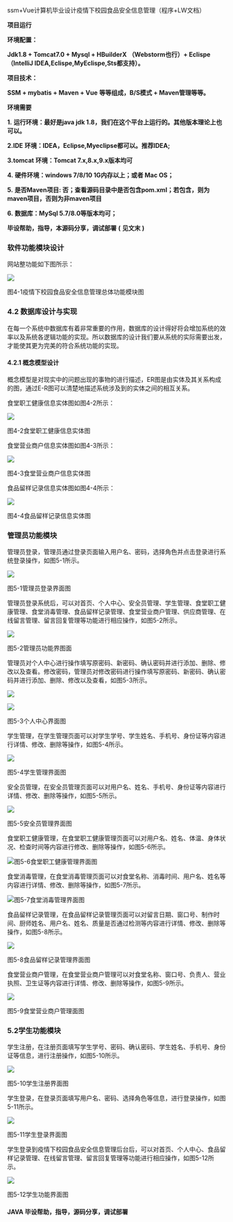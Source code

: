 ssm+Vue计算机毕业设计疫情下校园食品安全信息管理（程序+LW文档）

**项目运行**

**环境配置：**

**Jdk1.8 + Tomcat7.0 + Mysql + HBuilderX** **（Webstorm也行）+ Eclispe（IntelliJ
IDEA,Eclispe,MyEclispe,Sts都支持）。**

**项目技术：**

**SSM + mybatis + Maven + Vue** **等等组成，B/S模式 + Maven管理等等。**

**环境需要**

**1.** **运行环境：最好是java jdk 1.8，我们在这个平台上运行的。其他版本理论上也可以。**

**2.IDE** **环境：IDEA，Eclipse,Myeclipse都可以。推荐IDEA;**

**3.tomcat** **环境：Tomcat 7.x,8.x,9.x版本均可**

**4.** **硬件环境：windows 7/8/10 1G内存以上；或者 Mac OS；**

**5.** **是否Maven项目: 否；查看源码目录中是否包含pom.xml；若包含，则为maven项目，否则为非maven项目**

**6.** **数据库：MySql 5.7/8.0等版本均可；**

**毕设帮助，指导，本源码分享，调试部署** **(** **见文末** **)**

### 软件功能模块设计

网站整功能如下图所示：

![](./res/11419ef23993477fb2b0f8cf55f138a0.png)

图4-1疫情下校园食品安全信息管理总体功能模块图

### 4.2 数据库设计与实现

在每一个系统中数据库有着非常重要的作用，数据库的设计得好将会增加系统的效率以及系统各逻辑功能的实现。所以数据库的设计我们要从系统的实际需要出发，才能使其更为完美的符合系统功能的实现。

#### 4.2.1 概念模型设计

概念模型是对现实中的问题出现的事物的进行描述，ER图是由实体及其关系构成的图，通过E-R图可以清楚地描述系统涉及到的实体之间的相互关系。

食堂职工健康信息实体图如图4-2所示：

![](./res/0ddc8f28e2744c93985423b6c9edf110.png)

图4-2食堂职工健康信息实体图

食堂营业商户信息实体图如图4-3所示：

![](./res/8877a0be6ba9467aaeef9486b4c478ca.png)

图4-3食堂营业商户信息实体图

食品留样记录信息实体图如图4-4所示：

![](./res/1f40cf6a8e46401ea5620bb7b577f3a1.png)

图4-4食品留样记录信息实体图

### 管理员功能模块

管理员登录，管理员通过登录页面输入用户名、密码，选择角色并点击登录进行系统登录操作，如图5-1所示。

![](./res/7bfe58a70af6408abf19567b84510e90.png)

图5-1管理员登录界面图

管理员登录系统后，可以对首页、个人中心、安全员管理、学生管理、食堂职工健康管理、食堂消毒管理、食品留样记录管理、食堂营业商户管理、供应商管理、在线留言管理、留言回复管理等功能进行相应操作，如图5-2所示。

![](./res/a938571d5c08467cb4bb44b89a63419f.png)

图5-2管理员功能界图面

管理员对个人中心进行操作填写原密码、新密码、确认密码并进行添加、删除、修改以及查看。修改密码，管理员对修改密码进行操作填写原密码、新密码、确认密码并进行添加、删除、修改以及查看，如图5-3所示。

![](./res/cf328bc40a0c4eaeaa7bf003e166e008.png)

![](./res/ca4e92da0d1f450393430f579fa3c7c4.png)

图5-3个人中心界面图

学生管理，在学生管理页面可以对学生学号、学生姓名、手机号、身份证等内容进行详情、修改、删除等操作，如图5-4所示。

![](./res/459704d90b7943569306ff28c5f0ec22.png)

图5-4学生管理界面图

安全员管理，在安全员管理页面可以对用户名、姓名、手机号、身份证等内容进行详情、修改、删除等操作，如图5-5所示。

![](./res/b374c17565964447bd0e7efecc75c1f3.png)

图5-5安全员管理界面图

食堂职工健康管理，在食堂职工健康管理页面可以对用户名、姓名、体温、身体状况、检查时间等内容进行修改、删除等操作，如图5-6所示。

![](./res/dab215523f4a4527ab76c77048ba3e96.png)图5-6食堂职工健康管理界面图

食堂消毒管理，在食堂消毒管理页面可以对食堂名称、消毒时间、用户名、姓名等内容进行详情、修改、删除等操作，如图5-7所示。

![](./res/71211beb00704d2c80b3311e114436e4.png)图5-7食堂消毒管理界面图

食品留样记录管理，在食品留样记录管理页面可以对留言日期、窗口号、制作时间、厨师姓名、用户名、姓名、质量是否通过检测等内容进行详情、修改、删除等操作，如图5-8所示。

![](./res/16af1ba6f56341f08a390a9b2b252236.png)

图5-8食品留样记录管理界面图

食堂营业商户管理，在食堂营业商户管理可以对食堂名称、窗口号、负责人、营业执照、卫生证等内容进行详情、修改、删除等操作，如图5-9所示。

![](./res/79d7ceef3c714806a016305f7dc4f9a9.png)

图5-9食堂营业商户管理面图

###

### 5.2学生功能模块

学生注册，在注册页面填写学生学号、密码、确认密码、学生姓名、手机号、身份证等信息，进行注册操作，如图5-10所示。

![](./res/1083499a030343278c2db6d3f6474d3b.png)

图5-10学生注册界面图

学生登录，在登录页面填写用户名、密码、选择角色等信息，进行登录操作，如图5-11所示。

![](./res/47665c6d48f14cf79c43433391b9fc39.png)

图5-11学生登录界面图

学生登录到疫情下校园食品安全信息管理后台后，可以对首页、个人中心、食品留样记录管理、在线留言管理、留言回复管理等功能进行相应操作，如图5-12所示。

![](./res/443809b7657b4e90b5d02b39a8c47b8a.png)

图5-12学生功能界面图

#### **JAVA** **毕设帮助，指导，源码分享，调试部署**

